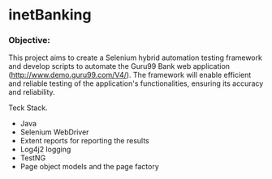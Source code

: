 # inetBanking

### Objective: 
This project aims to create a Selenium hybrid automation testing framework and develop scripts to automate the Guru99 Bank web application (http://www.demo.guru99.com/V4/). The framework will enable efficient and reliable testing of the application's functionalities, ensuring its accuracy and reliability.

Teck Stack.
- Java
- Selenium WebDriver
- Extent reports for reporting the results
- Log4j2 logging 
- TestNG
- Page object models and the page factory

